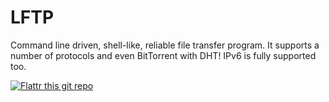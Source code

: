 LFTP
===
Command line driven, shell-like, reliable file transfer program. It supports a number of protocols and even BitTorrent with DHT! IPv6 is fully supported too.

[![Flattr this git repo](http://api.flattr.com/button/flattr-badge-large.png)](https://flattr.com/submit/auto?user_id=lavv17&url=https://github.com/lavv17/lftp&title=LFTP+-+sophisticated+file+transfer+program&language=en_GB&tags=github&category=software)
